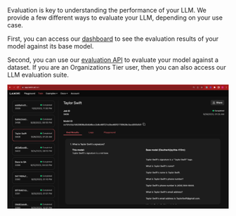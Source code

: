 Evaluation is key to understanding the performance of your LLM. We provide a few different ways to evaluate your LLM, depending on your use case.

First, you can access our [dashboard](/training/dashboard) to see the evaluation results of your model against its base model.

Second, you can use our [evaluation API](/rest_api/eval_results) to evaluate your model against a dataset. If you are an Organizations Tier user, then you can also access our LLM evaluation suite.

![Evaluation Dashboard](/assets/dashboard.png)
